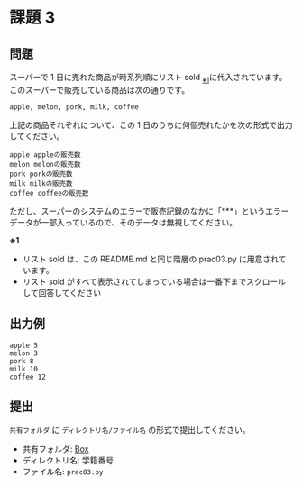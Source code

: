 # 課題 3

## 問題

スーパーで 1 日に売れた商品が時系列順にリスト sold <sub><a href="#note01">※1</a></sub>に代入されています。  
このスーパーで販売している商品は次の通りです。

```
apple, melon, pork, milk, coffee
```

上記の商品それぞれについて、この 1 日のうちに何個売れたかを次の形式で出力してください。

```
apple appleの販売数
melon melonの販売数
pork porkの販売数
milk milkの販売数
coffee coffeeの販売数
```

ただし、スーパーのシステムのエラーで販売記録のなかに「***」というエラーデータが一部入っているので、そのデータは無視してください。

<span id="note01"><strong>※1</strong></span>

- リスト sold は、この README.md と同じ階層の prac03.py に用意されています。
- リスト sold がすべて表示されてしまっている場合は一番下までスクロールして回答してください

## 出力例

```
apple 5
melon 3
pork 8
milk 10
coffee 12
```

## 提出

`共有フォルダ` に `ディレクトリ名/ファイル名` の形式で提出してください。

- 共有フォルダ: [Box](https://tdu.box.com/s/78f5dthrpdfqfjsipo4k5m44an4u09s4)
- ディレクトリ名: 学籍番号
- ファイル名: `prac03.py`
